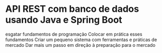 # API REST com banco de dados usando Java e Spring Boot
 esgatar fundamentos de programação Colocar em prática esses fundamentos Criar um pequeno sistema com ferramentas e práticas de mercado Dar mais um passo em direção à preparação para o mercado
